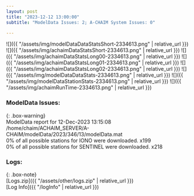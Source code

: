 ```yaml
---
layout: post
title: "2023-12-12 13:00:00"
subtitle: "ModelData Issues: 2; A-CHAIM System Issues: 0"

---
```


![]({{ "/assets/img/modelDataDataStatsShort-2334613.png" | relative_url }})
![]({{ "/assets/img/achaimDataStatsShort-2334613.png" | relative_url }})
![]({{ "/assets/img/achaimDataStatsLong00-2334613.png" | relative_url }})
![]({{ "/assets/img/achaimDataStatsLong01-2334613.png" | relative_url }})
![]({{ "/assets/img/achaimDataStatsLong02-2334613.png" | relative_url }})
![]({{ "/assets/img/modelDataDataStats-2334613.png" | relative_url }})
![]({{ "/assets/img/modelDataStationStats-2334613.png" | relative_url }})
![]({{ "/assets/img/achaimRunTime-2334613.png" | relative_url }})


### ModelData Issues:  
  
{: .box-warning}  
 ModelData report for 12-Dec-2023 13:15:08   
 /home/chaim/ACHAIM_SERVER/A-CHAIM/modelData/2023/346/13/modelData.mat   
 0% of all possible stations for IONO were downloaded. x199   
 0% of all possible stations for SENTINEL were downloaded. x218   
  


### Logs:  
  
{: .box-note}  
[Logs.zip]({{ "/assets/other/logs.zip" | relative_url }})  
[Log Info]({{ "/logInfo" | relative_url }})  
